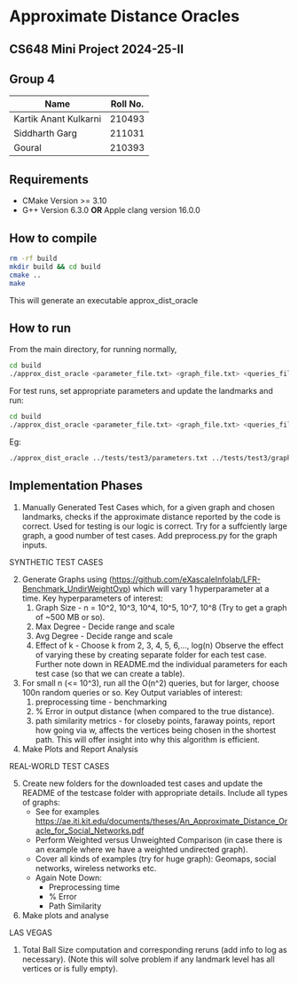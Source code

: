 # Approximate Distance Oracles

## CS648 Mini Project 2024-25-II

## Group 4

| Name                  | Roll No. |
| --------------------- | -------- |
| Kartik Anant Kulkarni | 210493   |
| Siddharth Garg        | 211031   |
| Goural                | 210393   |

## Requirements

- CMake Version >= 3.10
- G++ Version 6.3.0 **OR** Apple clang version 16.0.0

## How to compile

```bash
rm -rf build
mkdir build && cd build
cmake ..
make
```

This will generate an executable approx_dist_oracle

## How to run

From the main directory, for running normally,

```bash
cd build
./approx_dist_oracle <parameter_file.txt> <graph_file.txt> <queries_file.txt>
```

For test runs, set appropriate parameters and update the landmarks and run:

```bash
cd build
./approx_dist_oracle <parameter_file.txt> <graph_file.txt> <queries_file.txt> <landmarks_file.txt> <answers_file.txt>
```

Eg:

```bash
./approx_dist_oracle ../tests/test3/parameters.txt ../tests/test3/graph.txt ../tests/test3/queries.txt ../tests/test3/out/landmarks.txt ../tests/test3/out/answers.txt
```

## Implementation Phases

1. Manually Generated Test Cases which, for a given graph and chosen landmarks, checks if the approximate distance reported by the code is correct. Used for testing is our logic is correct. Try for a suffciently large graph, a good number of test cases. Add preprocess.py for the graph inputs.

SYNTHETIC TEST CASES

2. Generate Graphs using (https://github.com/eXascaleInfolab/LFR-Benchmark_UndirWeightOvp) which will vary 1 hyperparameter at a time. Key hyperparameters of interest:
   1. Graph Size - n = 10^2, 10^3, 10^4, 10^5, 10^7, 10^8 (Try to get a graph of ~500 MB or so).
   2. Max Degree - Decide range and scale
   3. Avg Degree - Decide range and scale
   4. Effect of k - Choose k from 2, 3, 4, 5, 6,…, log(n)
      Observe the effect of varying these by creating separate folder for each test case. Further note down in README.md the individual parameters for each test case (so that we can create a table).
3. For small n (<= 10^3), run all the O(n^2) queries, but for larger, choose 100n random queries or so. Key Output variables of interest:
   1. preprocessing time - benchmarking
   2. % Error in output distance (when compared to the true distance).
   3. path similarity metrics - for closeby points, faraway points, report how going via w, affects the vertices being chosen in the shortest path. This will offer insight into why this algorithm is efficient.
4. Make Plots and Report Analysis

REAL-WORLD TEST CASES

5. Create new folders for the downloaded test cases and update the README of the testcase folder with appropriate details. Include all types of graphs:
   - See for examples https://ae.iti.kit.edu/documents/theses/An_Approximate_Distance_Oracle_for_Social_Networks.pdf
   - Perform Weighted versus Unweighted Comparison (in case there is an example where we have a weighted undirected graph).
   - Cover all kinds of examples (try for huge graph): Geomaps, social networks, wireless networks etc.
   - Again Note Down:
     - Preprocessing time
     - % Error
     - Path Similarity
6. Make plots and analyse

LAS VEGAS

1. Total Ball Size computation and corresponding reruns (add info to log as necessary).
   (Note this will solve problem if any landmark level has all vertices or is fully empty).

